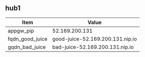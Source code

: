 

## hub1

| Item    | Value  |
|--------|--------|
| appgw_pip   | 52.169.200.131   |
| fqdn_good_juice   | good-juice-52.169.200.131.nip.io   |
| gqdn_bad_juice   | bad-juice-52.169.200.131.nip.io   |

